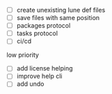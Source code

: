 - [ ] create unexisting lune def files
- [ ] save files with same position
- [ ] packages protocol
- [ ] tasks protocol
- [ ] ci/cd

low priority
- [ ] add license helping
- [ ] improve help cli
- [ ] add undo